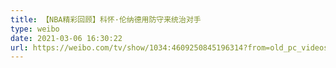 ```yaml
---
title: 【NBA精彩回顾】科怀·伦纳德用防守来统治对手
type: weibo
date: 2021-03-06 16:30:22
url: https://weibo.com/tv/show/1034:4609250845196314?from=old_pc_videoshow
---
```


<!-- more -->